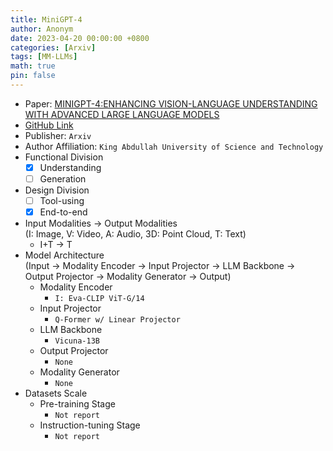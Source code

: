 ```yaml
---
title: MiniGPT-4
author: Anonym
date: 2023-04-20 00:00:00 +0800
categories: [Arxiv]
tags: [MM-LLMs]
math: true
pin: false
---
```


- Paper: [MINIGPT-4:ENHANCING VISION-LANGUAGE UNDERSTANDING WITH ADVANCED LARGE LANGUAGE MODELS](https://arxiv.org/abs/2304.10592)
- [GitHub Link](https://minigpt-4.github.io/)
- Publisher: `Arxiv`
- Author Affiliation: `King Abdullah University of Science and Technology`
- Functional Division
  + [x] Understanding
  + [ ] Generation
- Design Division
  + [ ] Tool-using
  + [x] End-to-end
- Input Modalities $\rightarrow$ Output Modalities <br />(I: Image, V: Video, A: Audio, 3D: Point Cloud, T: Text)
  + I+T $\rightarrow$ T
- Model Architecture <br />(Input $\rightarrow$ Modality Encoder $\rightarrow$ Input Projector $\rightarrow$ LLM Backbone $\rightarrow$ Output Projector $\rightarrow$ Modality Generator $\rightarrow$ Output)
  + Modality Encoder
    * `I: Eva-CLIP ViT-G/14`
  + Input Projector
    * `Q-Former w/ Linear Projector`
  + LLM Backbone
    * `Vicuna-13B`
  + Output Projector
    * `None`
  + Modality Generator
    * `None`
- Datasets Scale
  + Pre-training Stage
    * `Not report`
  + Instruction-tuning Stage
    * `Not report`
